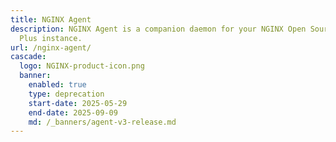 ```yaml
---
title: NGINX Agent
description: NGINX Agent is a companion daemon for your NGINX Open Source or NGINX
  Plus instance.
url: /nginx-agent/
cascade:
  logo: NGINX-product-icon.png
  banner:
    enabled: true
    type: deprecation
    start-date: 2025-05-29
    end-date: 2025-09-09
    md: /_banners/agent-v3-release.md
---
```


